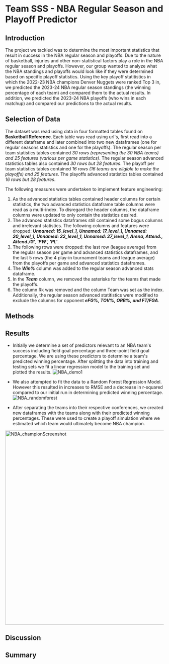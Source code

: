 # Team SSS - NBA Regular Season and Playoff Predictor
## Introduction
The project we tackled was to determine the most important statistics that result in success in the NBA regular season and playoffs. Due to the nature of basketball, injuries and other non-statistical factors play a role in the NBA regular season and playoffs. However, our group wanted to analyze what the NBA standings and playoffs would look like if they were determined based on specific playoff statistics. Using the key playoff statitistics in which the 2022-23 NBA champions Denver Nuggets were ranked Top 3 in, we predicted the 2023-24 NBA regular season standings (the winning percentage of each team) and compared them to the actual results. In addition, we predicted the 2023-24 NBA playoffs (who wins in each matchup) and compared our predictions to the actual results.
## Selection of Data
The dataset was read using data in four formatted tables found on **Basketball Reference**. Each table was read using url's, first read into a different dataframe and later combined into two new dataframes (one for regular seasons statistics and one for the playoffs). The regular season per team statistics tables contained _30 rows (representing the 30 NBA teams) and 25 features (various per game statistics)_. The regular season advanced statistics tables also contained _30 rows but 28 features_.  The playoff per team statistics tables contained _16 rows (16 teams are eligible to make the playoffs) and 25 features_. The playoffs advanced statistics tables contained _16 rows but 28 features_. 

The following measures were undertaken to implement feature engineering:
  1. As the advanced statistics tables contained header columns for certain statistics, the two advanced statistics dataframe table columns were read as a multi-index. To disregard the header         columns, the dataframe columns were updated to only contain the statistics desired.
  2. The advanced statistics dataframes still contained some bogus columns and irrelevant statistics. The following columns and features were dropped: _**Unnamed: 15_level_1, Unnamed:            17_level_1, Unnamed: 20_level_1, Unnamed: 22_level_1, Unnamed: 27_level_1, Arena, Attend., Attend./G', 'PW', 'PL'**_.
  3. The following rows were dropped: the last row (league average) from the regular season per game and advanced statistics dataframes, and the last 5 rows (the 4 play-in tournament teams and league average) from the playoffs per game and advanced statistics dataframes.
  4. The **_Win%_** column was added to the regular season advanced stats dataframe.
  5. In the _**Team**_ column, we removed the asterisks for the teams that made the playoffs.
  6. The column Rk was removed and the column Team was set as the index. Additionally, the regular season advanced statitistics were modified to exclude the columns for opponent _**eFG%, TOV%, ORB%, and FT/FGA**_.
## Methods
## Results
- Initially we determine a set of predictors relevant to an NBA team's success including field goal percentage and three-point field goal percentage. We are using these predictors to determine a team's predicted winning percentage. After splitting the data into training and testing sets we fit a linear regression model to the training set and plotted the results.
![NBA_demo1](https://github.com/harisj739/CST383_TeamSSS_FinalProject/assets/126642844/ab5b6d5e-7533-49f3-9969-443e921dbdf9)

- We also attempted to fit the data to a Random Forest Regression Model. However this resulted in increases to RMSE and a decrease in r-squared compared to our initial run in determining predicted winning percentage.
![NBA_randomforest](https://github.com/harisj739/CST383_TeamSSS_FinalProject/assets/126642844/fd37d269-5846-4ed0-b18b-b36334d9fbe9)

- After separating the teams into their respective conferences, we created new dataframes with the teams along with their predicted winning percentages. These were used to create a playoff simulation where we estimated which team would ultimately become NBA champion.
<img width="618" alt="NBA_championScreenshot" src="https://github.com/harisj739/CST383_TeamSSS_FinalProject/assets/126642844/c2575f99-2ca0-41a5-9bb7-ce511b1ebd5f">


## Discussion
## Summary
